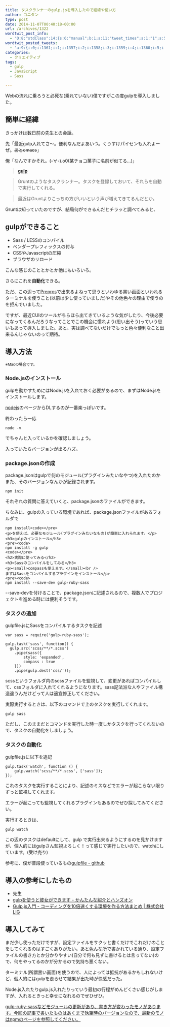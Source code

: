 ```yaml
---
title: タスクランナーのgulp.jsを導入したので経緯や使い方
author: コニタン
type: post
date: 2014-11-07T00:40:18+00:00
url: /archives/1322
wordtwit_post_info:
  - 'O:8:"stdClass":14:{s:6:"manual";b:1;s:11:"tweet_times";s:1:"1";s:5:"delay";s:1:"0";s:7:"enabled";s:1:"1";s:10:"separation";i:60;s:7:"version";s:3:"3.7";s:14:"tweet_template";s:100:"【ブログ更新】タスクランナーのgulp.jsを導入したので経緯や使い方 - [link]";s:6:"status";i:2;s:6:"result";a:0:{}s:13:"tweet_counter";i:10;s:13:"tweet_log_ids";a:9:{i:0;i:1357;i:1;i:1358;i:2;i:1359;i:3;i:1360;i:4;i:1361;i:5;i:1522;i:6;i:1523;i:7;i:1524;i:8;i:1525;}s:9:"hash_tags";a:0:{}s:8:"accounts";a:1:{i:0;s:6:"skd_nw";}s:4:"text";s:128:"【ブログ更新】タスクランナーのgulp.jsを導入したので経緯や使い方 - http://peng-note.com/archives/1322";}'
wordtwit_posted_tweets:
  - 'a:9:{i:0;i:1361;i:1;i:1357;i:2;i:1358;i:3;i:1359;i:4;i:1360;i:5;i:1522;i:6;i:1523;i:7;i:1524;i:8;i:1525;}'
categories:
  - クリエイティブ
tags:
  - gulp
  - JavaScript
  - Sass

---
```

Webの流れに乗ろうと必死な(乗れていない)僕ですがこの度gulpを導入しました。

## 簡単に経緯

きっかけは数日前の先生との会話。
  
先「最近gulp入れてさ〜。便利なんだよあいつ。くうすけパイセンも入れよーぜ。<del datetime="2014-11-06T17:30:03+00:00">あとemacs</del>」
  
俺「なんですかそれ。(-∀-).o0(某チョコ菓子に名前が似てる&#8230;)」

> **<a href="http://gulpjs.com/" target="_blank">gulp</a>**
  
> Gruntのようなタスクランナー。タスクを登録しておいて、それらを自動で実行してくれる。
  
> 最近はGruntよりこっちの方がいいという声が増えてきてるんだとか。 

Gruntは知っていたのですが、結局何ができるんだとチラッと調べてみると、

## gulpができること

  * Sass / LESSのコンパイル
  * ベンダープレフィックスの付与
  * CSSやJavascriptの圧縮
  * ブラウザのリロード

こんな感じのこととかとか他にもいろいろ。

さらにこれを**自動化**できる。

ただ、この辺って<a href="https://prepros.io/" target="_blank">Prepros</a>で出来るよねって思うといわゆる黒い画面といわれるターミナルを使うこと(以前は少し使っていました)やその他色々の理由で使うのを拒んでいました。
  
ですが、最近CUIのツールがちらほら出てきているような気がしたり、今後必要になってくるんだろうなってことでこの機会に慣れよう(思い出そう)っていう思いもあって導入しました。あと、実は調べてないだけでもっと色々便利なこと出来るんじゃないのって期待。

## 導入方法

<small>※Macの場合です。</small>

### Node.jsのインストール

gulpを動かすためにはNode.jsを入れておく必要があるので、まずはNode.jsをインストールします。
  
<a href="http://nodejs.org/" target="_blank">nodejs</a>のページからDLするのが一番楽っぽいです。

終わったら一応

    
    node -v
    

でちゃんと入っているかを確認しましょう。
  
入っていたらバージョンが出るハズ。

### package.jsonの作成

package.jsonはgulpで何のモジュール(プラグインみたいなやつ)を入れたのかまた、そのバージョンなんかが記録されます。

    
    npm init
    

それぞれの質問に答えていくと、package.jsonのファイルができます。

ちなみに、gulpの入っている環境であれば、package.jsonファイルがあるフォルダで

    npm install<code></pre>
    <p>を使えば、必要なモジュール(プラグインみたいなもの)が簡単に入れられます。</p>
    <h3>gulpのインストール</h3>
    <pre><code>
    npm install -g gulp
    <code></pre>
    <h2>実際に使ってみる</h2>
    <h3>Sassのコンパイルをしてみる</h3>
    <p><small>compassも使えます。</small><br />
    まずはSassをコンパイルするプラグインをインストール</p>
    <pre><code>
    npm install --save-dev gulp-ruby-sass
    

--save-devを付けることで、package.jsonに記述されるので、複数人でプロジェクトを進める時には便利そうです。

### タスクの追加

gulpfile.jsにSassをコンパイルするタスクを記述

    
    var sass = require('gulp-ruby-sass');
    
    gulp.task('sass', function() {
      gulp.src('scss/**/*.scss')
        .pipe(sass({
            style: 'expanded',
            compass : true
        }))
        .pipe(gulp.dest('css/')); 
    

scssというフォルダ内のscssファイルを監視して、変更があればコンパイルして、cssフォルダに入れてくれるようになります。sass記法派な人やファイル構造違うんだけどって人は適宜修正してください。

実際実行するときは、以下のコマンドで上のタスクを実行してくれます。

    
    gulp sass
    

ただし、このままだとコマンドを実行した時一度しかタスクを行ってくれないので、タスクの自動化をしましょう。

### タスクの自動化

gulpfile.jsに以下を追記

    
    gulp.task('watch', function () {
        gulp.watch('scss/**/*.scss', ['sass']);
    });
    

これのタスクを実行することにより、記述のミスなどでエラーが起こらない限りずっと監視してくれます。
  
エラーが起こっても監視してくれるプラグインもあるのでぜひ探してみてください。

実行するときは、

    
    gulp watch
    

この辺のタスクはdefaultにして、gulp で実行出来るようにするのを見かけますが、個人的にはgulpさん監視よろしく！って感じで実行したいので、watchにしています。(受け売り)

参考に、僕が普段使っているもの[gulpfile - github][1]

## 導入の参考にしたもの

  * 先生
  * <a href="http://www.slideshare.net/axross/gulp-39691203" target="_blank">gulpを使うと彼女ができます - かんたんな紹介とハンズオン</a>
  * <a href="http://liginc.co.jp/web/tutorial/117900" target="_blank">Gulp.js入門 - コーディングを10倍速くする環境を作る方法まとめ | 株式会社LIG</a>

## 導入してみて

まだ少し使っただけですが、設定ファイルをサクッと書くだけでこれだけのことをしてくれるのはすごくありがたい。あと色んな所で書かれている通り、設定ファイルの書き方とか分かりやすい(自分で何も見ずに書けるとは言ってない)ので、何をやってるのかが分かるので気持ち悪くない。

ターミナル(所謂黒い画面)を使うので、人によっては抵抗があるかもしれないけど、個人的にはgulpを走らせて結果が出た時が快感だった。

Node.js入れたりgulp.js入れたりっていう最初の行程がめんどくさい感じがしますが、入れるときっと幸せになれるのでぜひぜひ。

<ins datetime="2015-05-27T18:36:11+00:00">gulp-ruby-sassなどモジュールの更新があり、書き方が変わったモノがあります。今回の記事で書いたものはあくまで執筆時のバージョンなので、最新のモノはnpmのページを参照してください。</ins>

 [1]: https://github.com/d-kusk/gulpfile